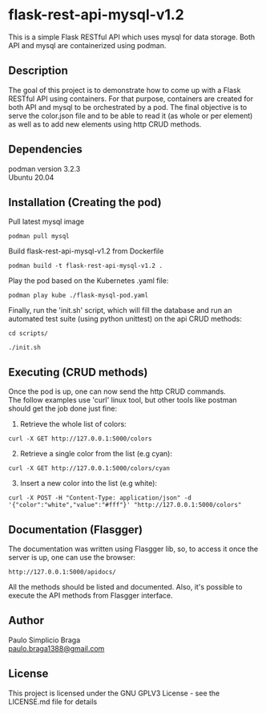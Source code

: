 # **flask-rest-api-mysql-v1.2**
This is a simple Flask RESTful API which uses mysql for data storage. Both API and mysql are containerized using podman.

## **Description**
The goal of this project is to demonstrate how to come up with a Flask RESTful API using containers. For that purpose, containers are created for both API and mysql to be orchestrated by a pod. The final objective is to serve the color.json file and to be able to read it (as whole or per element) as well as to add new elements using http CRUD methods. 

## **Dependencies**
podman version 3.2.3\
Ubuntu 20.04

## **Installation (Creating the pod)**
Pull latest mysql image
```
podman pull mysql
```
Build flask-rest-api-mysql-v1.2 from Dockerfile
```
podman build -t flask-rest-api-mysql-v1.2 .
```
Play the pod based on the Kubernetes .yaml file:
```
podman play kube ./flask-mysql-pod.yaml
```
Finally, run the 'init.sh' script, which will fill the database and run an automated test suite (using python unittest) on the api CRUD methods:
```
cd scripts/
```
```
./init.sh
```
## **Executing (CRUD methods)**
Once the pod is up, one can now send the http CRUD commands.\
The follow examples use 'curl' linux tool, but other tools like postman should get the job done just fine:
1. Retrieve the whole list of colors:
```
curl -X GET http://127.0.0.1:5000/colors
```
2. Retrieve a single color from the list (e.g cyan):
```
curl -X GET http://127.0.0.1:5000/colors/cyan
```
3. Insert a new color into the list (e.g white):
```
curl -X POST -H "Content-Type: application/json" -d '{"color":"white","value":"#fff"}' "http://127.0.0.1:5000/colors"
```

## **Documentation (Flasgger)**
The documentation was written using Flasgger lib, so, to access it once the server is up, one can use the browser:
```
http://127.0.0.1:5000/apidocs/
```
All the methods should be listed and documented. Also, it's possible to execute the API methods from Flasgger interface.
## **Author**
Paulo Simplicio Braga\
paulo.braga1388@gmail.com

## **License**
This project is licensed under the GNU GPLV3 License - see the LICENSE.md file for details